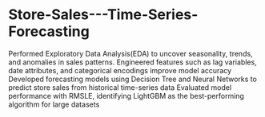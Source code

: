 # Store-Sales---Time-Series-Forecasting
Performed Exploratory Data Analysis(EDA) to uncover seasonality, trends, and anomalies in sales patterns.
Engineered features such as lag variables, date attributes, and categorical encodings improve model accuracy
Developed forecasting models using Decision Tree and Neural Networks to predict store sales from historical time-series data
Evaluated model performance with RMSLE, identifying LightGBM as the best-performing algorithm for large datasets
